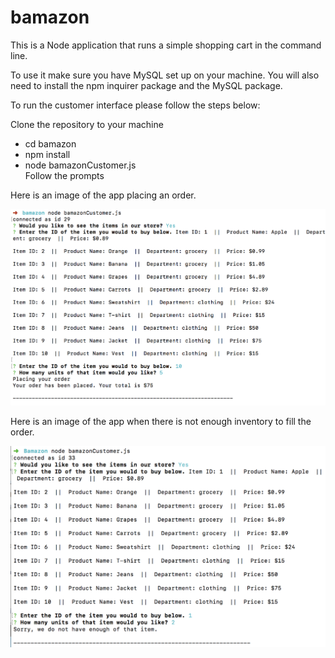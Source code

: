 # bamazon
This is a Node application that runs a simple shopping cart in the command line. 

To use it make sure you have MySQL set up on your machine. You will also need to install the npm inquirer package and the MySQL package.

To run the customer interface please follow the steps below:

Clone the repository to your machine<br>
- cd bamazon<br>
- npm install<br>
- node bamazonCustomer.js<br>
Follow the prompts<br>


Here is an image of the app placing an order.<br>

![Image of working app](https://github.com/ShannonEdgar/bamazon/blob/master/Working%20Price.png)

Here is an image of the app when there is not enough inventory to fill the order.<br>

![Image of working app](https://github.com/ShannonEdgar/bamazon/blob/master/Inventory%20Empty.png)


